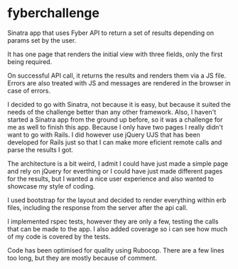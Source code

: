 # fyberchallenge
Sinatra app that uses Fyber API to return a set of results depending on params set by the user.

It has one page that renders the initial view with three fields, only the first being required.

On successful API call, it returns the results and renders them via a JS file. Errors are also treated with JS and messages are rendered in the browser in case of errors.

I decided to go with Sinatra, not because it is easy, but because it suited the needs of the challenge better than any other framework. Also, I haven't started a Sinatra app from the ground up before, so it was a challenge for me as well to finish this app.
Because I only have two pages I really didn't want to go with Rails. I did however use jQuery UJS that has been developed for Rails just so that I can make more eficient remote calls and parse the results I got.

The architecture is a bit weird, I admit I could have just made a simple page and rely on jQuery for everthing or I could have just made different pages for the results, but I wanted a nice user experience and also wanted to showcase my style of coding.

I used bootstrap for the layout and decided to render everything within erb files, including the response from the server after the api call.

I implemented rspec tests, however they are only a few, testing the calls that can be made to the app. I also added coverage so i can see how much of my code is covered by the tests.

Code has been optimised for quality using Rubocop. There are a few lines too long, but they are mostly because of comment.


